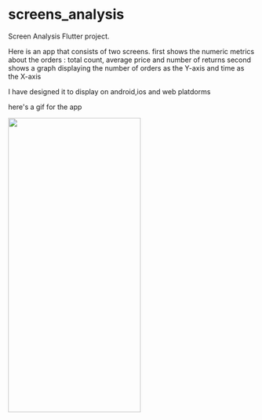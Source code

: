 # screens_analysis

Screen Analysis Flutter project.

Here is an app that consists of two screens.
first shows the numeric metrics about the orders : total count, average price and number of returns
second shows a graph displaying the number of orders as the Y-axis and time as the X-axis

I have designed it to display on android,ios and web platdorms

here's a gif for the app 

<img src="https://user-images.githubusercontent.com/54869237/158064502-0e212d24-dc0c-4433-a62b-4027b6c075f9.gif" width="270" height="600"/>

